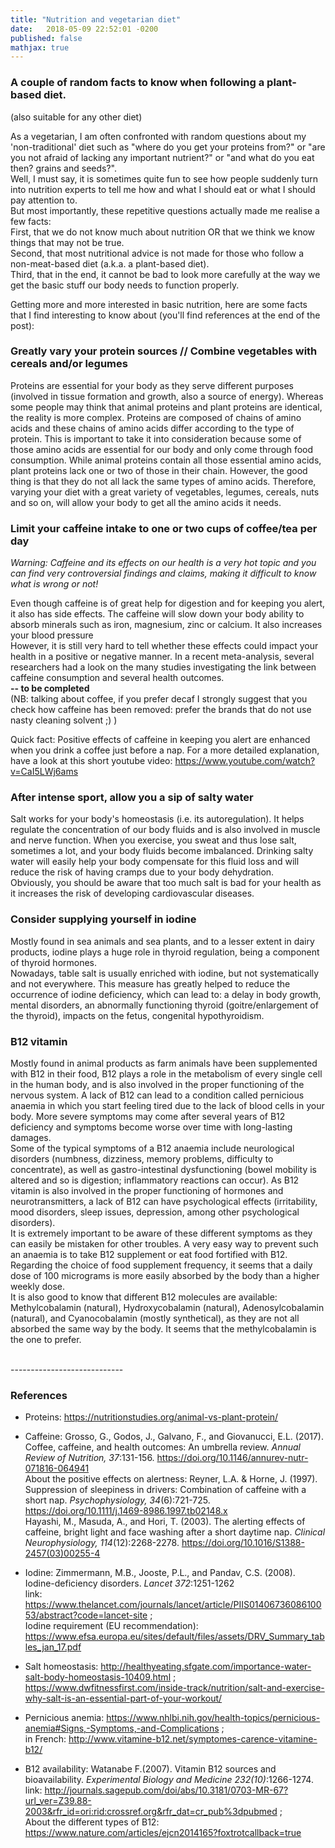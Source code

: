 ```yaml
---
title: "Nutrition and vegetarian diet"
date:   2018-05-09 22:52:01 -0200
published: false
mathjax: true
---
```


### A couple of random facts to know when following a plant-based diet. 
(also suitable for any other diet)

As a vegetarian, I am often confronted with random questions about my 'non-traditional' diet such as "where do you get your proteins from?" or "are you not afraid of lacking any important nutrient?" or "and what do you eat then? grains and seeds?". <br>
Well, I must say, it is sometimes quite fun to see how people suddenly turn into nutrition experts to tell me how and what I should eat or what I should pay attention to. <br>
But most importantly, these repetitive questions actually made me realise a few facts: <br>
First, that we do not know much about nutrition OR that we think we know things that may not be true. <br>
Second, that most nutritional advice is not made for those who follow a non-meat-based diet (a.k.a. a plant-based diet). <br>
Third, that in the end, it cannot be bad to look more carefully at the way we get the basic stuff our body needs to function properly. <br>

Getting more and more interested in basic nutrition, here are some facts that I find interesting to know about (you'll find references at the end of the post): 

### Greatly vary your protein sources // Combine vegetables with cereals and/or legumes <br>
Proteins are essential for your body as they serve different purposes (involved in tissue formation and growth, also a source of energy). 
Whereas some people may think that animal proteins and plant proteins are identical, the reality is more complex. Proteins are composed of chains of amino acids and these chains of amino acids differ according to the type of protein. This is important to take it into consideration because some of those amino acids are essential for our body and only come through food consumption. 
While animal proteins contain all those essential amino acids, plant proteins lack one or two of those in their chain. However, the good thing is that they do not all lack the same types of amino acids. Therefore, varying your diet with a great variety of vegetables, legumes, cereals, nuts and so on, will allow your body to get all the amino acids it needs. 

### Limit your caffeine intake to one or two cups of coffee/tea per day <br>
*Warning: Caffeine and its effects on our health is a very hot topic and you can find very controversial findings and claims, making it difficult to know what is wrong or not!* <br>

Even though caffeine is of great help for digestion and for keeping you alert, it also has side effects.
The caffeine will slow down your body ability to absorb minerals such as iron, magnesium, zinc or calcium. It also increases your blood pressure <br>
However, it is still very hard to tell whether these effects could impact your health in a positive or negative manner. 
In a recent meta-analysis, several researchers had a look on the many studies investigating the link between caffeine consumption and several health outcomes. <br>
<strong> -- to be completed </strong><br>
(NB: talking about coffee, if you prefer decaf I strongly suggest that you check how caffeine has been removed: prefer the brands that do not use nasty cleaning solvent ;) ) <br>

Quick fact: Positive effects of caffeine in keeping you alert are enhanced when you drink a coffee just before a nap. For a more detailed explanation, have a look at this short youtube video: https://www.youtube.com/watch?v=CaI5LWj6ams

### After intense sport, allow you a sip of salty water <br>
Salt works for your body's homeostasis (i.e. its autoregulation). It helps regulate the concentration of our body fluids and is also involved in muscle and nerve function. When you exercise, you sweat and thus lose salt, sometimes a lot, and your body fluids become imbalanced. Drinking salty water will easily help your body compensate for this fluid loss and will reduce the risk of having cramps due to your body dehydration. <br>
Obviously, you should be aware that too much salt is bad for your health as it increases the risk of developing cardiovascular diseases.

### Consider supplying yourself in iodine <br>
Mostly found in sea animals and sea plants, and to a lesser extent in dairy products, iodine plays a huge role in thyroid regulation, being a component of thyroid hormones. <br>
Nowadays, table salt is usually enriched with iodine, but not systematically and not everywhere. This measure has greatly helped to reduce the occurrence of iodine deficiency, which can lead to: a delay in body growth, mental disorders, an abnormally functioning thyroid (goitre/enlargement of the thyroid), impacts on the fetus, congenital hypothyroidism. <br>
  
### B12 vitamin <br>
Mostly found in animal products as farm animals have been supplemented with B12 in their food, B12 plays a role in the metabolism of every single cell in the human body, and is also involved in the proper functioning of the nervous system.
A lack of B12 can lead to a condition called pernicious anaemia in which you start feeling tired due to the lack of blood cells in your body. More severe symptoms may come after several years of B12 deficiency and symptoms become worse over time with long-lasting damages. <br>
Some of the typical symptoms of a B12 anaemia include neurological disorders (numbness, dizziness, memory problems, difficulty to concentrate), as well as gastro-intestinal dysfunctioning (bowel mobility is altered and so is digestion; inflammatory reactions can occur). As B12 vitamin is also involved in the proper functioning of hormones and neurotransmitters, a lack of B12 can have psychological effects (irritability, mood disorders, sleep issues, depression, among other psychological disorders). <br>
It is extremely important to be aware of these different symptoms as they can easily be mistaken for other troubles.
A very easy way to prevent such an anaemia is to take B12 supplement or eat food fortified with B12. <br>
Regarding the choice of food supplement frequency, it seems that a daily dose of 100 micrograms is more easily absorbed by the body than a higher weekly dose. <br>
It is also good to know that different B12 molecules are available: Methylcobalamin (natural), Hydroxycobalamin (natural), Adenosylcobalamin (natural), and Cyanocobalamin (mostly synthetical), as they are not all absorbed the same way by the body.
It seems that the methylcobalamin is the one to prefer.

<br>
----------------------------

### References
- Proteins: https://nutritionstudies.org/animal-vs-plant-protein/

- Caffeine: Grosso, G., Godos, J., Galvano, F., and Giovanucci, E.L. (2017). Coffee, caffeine, and health outcomes: An umbrella review. *Annual Review of Nutrition, 37*:131-156. https://doi.org/10.1146/annurev-nutr-071816-064941 <br>
About the positive effects on alertness: Reyner, L.A. & Horne, J. (1997). Suppression of sleepiness in drivers: Combination of caffeine with a short nap. *Psychophysiology, 34*(6):721-725. https://doi.org/10.1111/j.1469-8986.1997.tb02148.x <br> 
Hayashi, M., Masuda, A., and Hori, T. (2003). The alerting effects of caffeine, bright light and face washing after a short daytime nap. *Clinical Neurophysiology, 114*(12):2268-2278. https://doi.org/10.1016/S1388-2457(03)00255-4 <br>

- Iodine: Zimmermann, M.B., Jooste, P.L., and Pandav, C.S. (2008). Iodine-deficiency disorders. *Lancet 372*:1251-1262 <br>
link: https://www.thelancet.com/journals/lancet/article/PIIS0140673608610053/abstract?code=lancet-site ; <br>
Iodine requirement (EU recommendation): https://www.efsa.europa.eu/sites/default/files/assets/DRV_Summary_tables_jan_17.pdf

- Salt homeostasis: http://healthyeating.sfgate.com/importance-water-salt-body-homeostasis-10409.html ; <br> https://www.dwfitnessfirst.com/inside-track/nutrition/salt-and-exercise-why-salt-is-an-essential-part-of-your-workout/

- Pernicious anemia: https://www.nhlbi.nih.gov/health-topics/pernicious-anemia#Signs,-Symptoms,-and-Complications ; <br> in French: http://www.vitamine-b12.net/symptomes-carence-vitamine-b12/

- B12 availability: Watanabe F.(2007). Vitamin B12 sources and bioavailability.  *Experimental Biology and Medicine 232(10)*:1266-1274. <br>
link: http://journals.sagepub.com/doi/abs/10.3181/0703-MR-67?url_ver=Z39.88-2003&rfr_id=ori:rid:crossref.org&rfr_dat=cr_pub%3dpubmed ; <br>
About the different types of B12: https://www.nature.com/articles/ejcn2014165?foxtrotcallback=true
